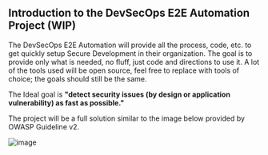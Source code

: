 ## Introduction to the DevSecOps E2E Automation Project (WIP)
The DevSecOps E2E Automation will provide all the process, code, etc. to get quickly setup Secure Development in their organization. The goal is to provide only what is needed, no fluff, just code and directions to use it. A lot of the tools used will be open source, feel free to replace with tools of choice; the goals should still be the same.  

The Ideal goal is **"detect security issues (by design or application vulnerability) as fast as possible."**

The project will be a full solution similar to the image below provided by OWASP Guideline v2.   

![image](https://github.com/user-attachments/assets/377a4655-71ac-434b-8957-ae86d7e6c1a1)
